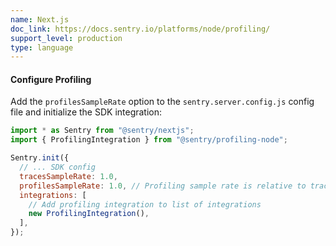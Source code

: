 ```yaml
---
name: Next.js
doc_link: https://docs.sentry.io/platforms/node/profiling/
support_level: production
type: language
---
```


#### Configure Profiling

Add the `profilesSampleRate` option to the `sentry.server.config.js` config file and initialize the SDK integration:

```javascript
import * as Sentry from "@sentry/nextjs";
import { ProfilingIntegration } from "@sentry/profiling-node";

Sentry.init({
  // ... SDK config
  tracesSampleRate: 1.0,
  profilesSampleRate: 1.0, // Profiling sample rate is relative to tracesSampleRate
  integrations: [
    // Add profiling integration to list of integrations
    new ProfilingIntegration(),
  ],
});
```
